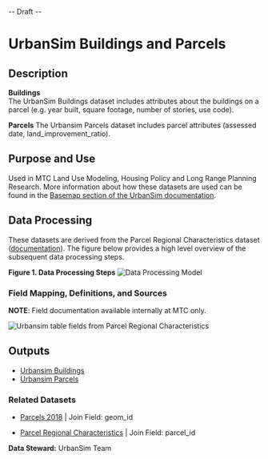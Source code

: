 -- Draft --

# UrbanSim Buildings and Parcels

## Description  

**Buildings**  
The UrbanSim Buildings dataset includes attributes about the buildings on a parcel (e.g. year built, square footage, number of stories, use code).

**Parcels**
The Urbansim Parcels dataset includes parcel attributes (assessed date, land_improvement_ratio).

## Purpose and Use   
Used in MTC Land Use Modeling, Housing Policy and Long Range Planning Research. More information about how these datasets are used can be found in the [Basemap section of the UrbanSim documentation](https://github.com/BayAreaMetro/petrale/blob/master/basemap/basemap_process.md).


## Data Processing   
These datasets are derived from the Parcel Regional Characteristics dataset ([documentation](parcel-characteristics.md)). The figure below provides a high level overview of the subsequent data processing steps.  

**Figure 1. Data Processing Steps**
![Data Processing Model](https://www.lucidchart.com/publicSegments/view/5e429cc2-8e0a-46c4-8046-333fa96aa474/image.png) 


### Field Mapping, Definitions, and Sources

**NOTE**: Field documentation available internally at MTC only.

![Urbansim table fields from Parcel Regional Characteristics](https://i.imgur.com/2XmlrAb.png)


## Outputs

- [Urbansim Buildings](https://data.bayareametro.gov/Land-Use/UrbanSim-Buildings/huqe-evqw)
- [Urbansim Parcels](https://data.bayareametro.gov/Land-Use/UrbanSim-Parcels/6axv-s6xn)


### Related Datasets

- [Parcels 2018](https://data.bayareametro.gov/Cadastral/Parcels-2018-geom_id/gnat-8ebd) | Join Field: geom_id

- [Parcel Regional Characteristics](https://data.bayareametro.gov/Cadastral/Parcel-Regional-Characteristics-V1-5/awv8-vz6p) | Join Field: parcel_id


**Data Steward:** UrbanSim Team
